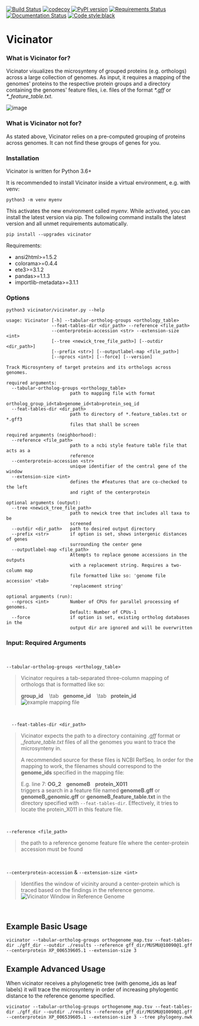 [![Build Status](https://www.travis-ci.org/ba1/Vicinator.svg?branch=master)](https://www.travis-ci.org/ba1/Vicinator) 
[![codecov](https://codecov.io/gh/ba1/Vicinator/branch/master/graph/badge.svg)](https://codecov.io/gh/ba1/Vicinator) 
[![PyPI version](https://badge.fury.io/py/Vicinator.svg)](https://badge.fury.io/py/Vicinator) 
[![Requirements Status](https://requires.io/github/ba1/Vicinator/requirements.svg?branch=master)](https://requires.io/github/ba1/Vicinator/requirements/?branch=master) 
[![Documentation Status](https://readthedocs.org/projects/vicinator/badge/?version=latest)](https://vicinator.readthedocs.io/en/latest/?badge=latest) 
[![Code style:black](https://img.shields.io/badge/code%20style-black-000000.svg)](https://github.com/psf/black)

# Vicinator

### What is Vicinator for?

Vicinator visualizes the microsynteny of grouped proteins (e.g. orthologs) across a large collection of genomes. 
As input, it requires a mapping of the genomes' proteins to the respective protein groups and a directory containing 
the genomes' feature files, i.e. files of the format *\*.gff* or *\*_feature_table.txt*.

![image](https://user-images.githubusercontent.com/8181764/104918766-86b5e980-5995-11eb-8a6b-9f2505c74973.png)


### What is Vicinator not for?

As stated above, Vicinator relies on a pre-computed grouping of proteins across genomes. It can not find these 
groups of genes for you.

### Installation

Vicinator is written for Python 3.6+

It is recommended to install Vicinator inside a virtual environment, e.g. with venv:

`python3 -m venv myenv`

This activates the new environment called *myenv*. While activated, you can install the latest version via pip. 
The following command installs the latest version and all unmet requirements automatically.

`pip install --upgrades vicinator`

Requirements:
  -    ansi2html>=1.5.2
  -    colorama>=0.4.4
  -    ete3>=3.1.2
  -    pandas>=1.1.3
  -    importlib-metadata>=3.1.1

### Options

```
python3 vicinator/vicinator.py --help
                                                                                                                                                                                                  
usage: Vicinator [-h] --tabular-ortholog-groups <orthology_table>
                 --feat-tables-dir <dir_path> --reference <file_path>
                 --centerprotein-accession <str> --extension-size <int>
                 [--tree <newick_tree_file_path>] [--outdir <dir_path>]
                 [--prefix <str>] [--outputlabel-map <file_path>]
                 [--nprocs <int>] [--force] [--version]

Track Microsynteny of target proteins and its orthologs across genomes.

required arguments:
  --tabular-ortholog-groups <orthology_table>
                        path to mapping file with format
                        ortholog_group_id<tab>genome_id<tab>protein_seq_id
  --feat-tables-dir <dir_path>
                        path to directory of *.feature_tables.txt or *.gff3
                        files that shall be screen

required arguments (neighborhood):
  --reference <file_path>
                        path to a ncbi style feature table file that acts as a
                        reference
  --centerprotein-accession <str>
                        unique identifier of the central gene of the window
  --extension-size <int>
                        defines the #features that are co-checked to the left
                        and right of the centerprotein

optional arguments (output):
  --tree <newick_tree_file_path>
                        path to newick tree that includes all taxa to be
                        screened
  --outdir <dir_path>   path to desired output directory
  --prefix <str>        if option is set, shows intergenic distances of genes
                        surrounding the center gene
  --outputlabel-map <file_path>
                        Attempts to replace genome accessions in the outputs
                        with a replacement string. Requires a two-column map
                        file formatted like so: 'genome file accession' <tab>
                        'replacement string'

optional arguments (run):
  --nprocs <int>        Number of CPUs for parallel processing of genomes.
                        Default: Number of CPUs-1
  --force               if option is set, existing ortholog databases in the
                        output dir are ignored and will be overwritten
```

### Input: Required Arguments

<br/>

`--tabular-ortholog-groups <orthology_table>`

>Vicinator requires a tab-separated three-column mapping of orthologs that is formatted like so:
>
> **group_id** &nbsp;&nbsp; \tab &nbsp;&nbsp;**genome_id** &nbsp;&nbsp; \tab &nbsp;&nbsp;**protein_id**
> ![example mapping file](https://user-images.githubusercontent.com/8181764/104924281-815c9d00-599d-11eb-9cb5-3e309f188bcd.png)

<br/>

`  --feat-tables-dir <dir_path>`

>Vicinator expects the path to a directory containing *.gff* format or *_feature_table.txt* 
> files of all the genomes you want to trace the microsynteny in.
>
> A recommended source for these files is NCBI RefSeq. In order for the mapping to work, the filenames 
> should correspond to the **genome_ids** specified in the mapping file:
> 
> E.g. line 7: **OG_2 &nbsp;&nbsp;  genomeB  &nbsp;&nbsp; protein_X011**
> <br/>
> triggers a search in a feature file named **genomeB.gff** or **genomeB_genomic.gff** or **genomeB_feature_table.txt** 
> in the directory specified with `--feat-tables-dir`. Effectively, it tries to locate the protein_X011 in this feature file. 

<br/>

`--reference <file_path>`
> the path to a reference genome feature file where the center-protein accession must be found

<br/>

`--centerprotein-accession` & `--extension-size <int>`

>Identifies the window of vicinity around a center-protein which is traced based on the findings in the reference 
> genome.  
> ![Vicinator Window in Reference Genome](https://user-images.githubusercontent.com/8181764/104915463-f83f6900-5990-11eb-9930-552b95109d16.png)

<br/>

## Example Basic Usage

`vicinator --tabular-ortholog-groups orthogenome_map.tsv --feat-tables-dir ./gff_dir --outdir ./results --reference gff_dir/MUSMU@10090@1.gff --centerprotein XP_006539605.1 --extension-size 3`

## Example Advanced Usage

When vicinator receives a phylogenetic tree (with genome_ids as leaf labels) it will trace the microsynteny in order of 
increasing phylogentic distance to the reference genome specified. 

`vicinator --tabular-ortholog-groups orthogenome_map.tsv --feat-tables-dir ./gff_dir --outdir ./results --reference gff_dir/MUSMU@10090@1.gff --centerprotein XP_006539605.1 --extension-size 3 --tree phylogeny.nwk`


